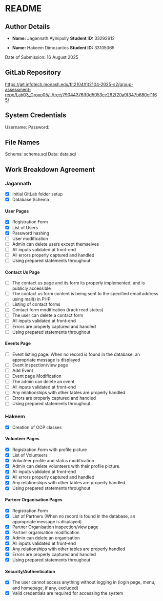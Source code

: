 # README
## Author Details
- **Name:** Jagannath Ayinipully
  **Student ID:** 33292612


- **Name:** Hakeem Dimozantos
  **Student ID:** 33105065

Date of Submission: 16 August 2025
## GitLab Repository
https://git.infotech.monash.edu/fit2104/fit2104-2025-s2/group-assessment-repo/Lab03_Group05/-/tree/79044376ff0d5053ee262f20a9f347b680cf1f65/
## System Credentials
Username:
Password:
## File Names
Schema: schema.sql
Data: data.sql
## Work Breakdown Agreement
### Jagannath
- [x] Initial GitLab folder setup
- [x] Database Schema
#### User Pages
- [x] Registration Form
- [x] List of Users
- [x] Password hashing
- [ ] User modification
- [ ] Admin can delete users except themselves
- [ ] All inputs validated at front-end
- [ ] All errors properly captured and handled
- [ ] Using prepared statements throughout
#### Contact Us Page
- [ ] The contact us page and its form its properly implemented, and is publicly accessible
- [ ] The contact us form content is being sent to the specified email address using mail() in PHP
- [ ] Listing of contact forms
- [ ] Contact form modification (track read status)
- [ ] The user can delete a contact form
- [ ] All inputs validated at front-end
- [ ] Errors are properly captured and handled
- [ ] Using prepared statements throughout
#### Events Page
- [ ] Event listing page: When no record is found in the database, an appropriate message is displayed
- [ ] Event inspection/view page
- [ ] Add Event
- [ ] Event page Modification
- [ ] The admin can delete an event
- [ ] All inputs validated at front-end
- [ ] Any relationships with other tables are properly handled
- [ ] Errors are properly captured and handled
- [ ] Using prepared statements throughout
### Hakeem
- [x] Creation of OOP classes
#### Volunteer Pages
- [x] Registration Form with profile picture
- [x] List of Volunteers
- [x] Volunteer profile and status modification
- [x] Admin can delete volunteers with their profile picture.
- [x] All inputs validated at front-end
- [x] All errors properly captured and handled
- [x] Any relationships with other tables are properly handled
- [x] Using prepared statements throughout
#### Partner Organisation Pages
- [x] Registration Form
- [x] List of Partners (When no record is found in the database, an appropriate message is displayed)
- [x] Partner Organisation inspection/view page
- [x] Partner organisation modification
- [x] Admin can delete an organisation
- [x] All inputs validated at front-end
- [x] Any relationships with other tables are properly handled
- [x] Errors are properly captured and handled
- [x] Using prepared statements throughout
#### Security/Authentication
- [x] The user cannot access anything without logging in (login page, menu, and homepage, if any, excluded)
- [x] Valid credentials are required for accessing the system
